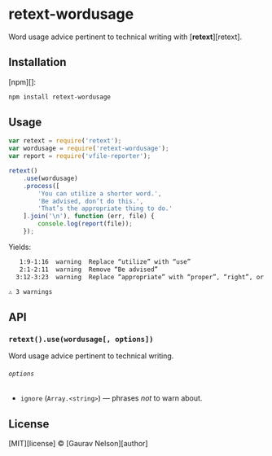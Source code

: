 # retext-wordusage

Word usage advice pertinent to technical writing with [**retext**][retext].

## Installation

[npm][]:

```bash
npm install retext-wordusage
```

## Usage

```js
var retext = require('retext');
var wordusage = require('retext-wordusage');
var report = require('vfile-reporter');

retext()
    .use(wordusage)
    .process([
        'You can utilize a shorter word.',
        'Be advised, don’t do this.',
        'That’s the appropriate thing to do.'
    ].join('\n'), function (err, file) {
        console.log(report(file));
    });
```

Yields:

```txt
   1:9-1:16  warning  Replace “utilize” with “use”                                utilize
   2:1-2:11  warning  Remove “Be advised”                                         be-advised
  3:12-3:23  warning  Replace “appropriate” with “proper”, “right”, or remove it  appropriate

⚠ 3 warnings
```

## API

### `retext().use(wordusage[, options])`

Word usage advice pertinent to technical writing.

###### `options`

*   `ignore` (`Array.<string>`) — phrases _not_ to warn about.

## License

[MIT][license] © [Gaurav Nelson][author]

